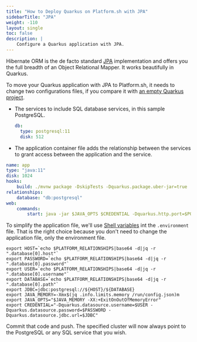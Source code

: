 ```yaml
---
title: "How to Deploy Quarkus on Platform.sh with JPA"
sidebarTitle: "JPA"
weight: -110
layout: single
toc: false
description: |
    Configure a Quarkus application with JPA.
---
```


Hibernate ORM is the de facto standard [JPA](https://jakarta.ee/specifications/persistence/) implementation and offers you the full breadth of an Object Relational Mapper. It works beautifully in Quarkus.

To move your Quarkus application with JPA to Platform.sh, it needs to change two configurations files, if you compare it with [an empty Quarkus project](_index.md).

* The services to include SQL database services, in this sample PostgreSQL.

  ```yaml
  db:
    type: postgresql:11
    disk: 512
  ```

* The application container file adds the relationship between the services to grant access between the application and the service.

```yaml
name: app
type: "java:11"
disk: 1024
hooks:
    build: ./mvnw package -DskipTests -Dquarkus.package.uber-jar=true
relationships:
    database: "db:postgresql"
web:
    commands:
        start: java -jar $JAVA_OPTS $CREDENTIAL -Dquarkus.http.port=$PORT target/file.jar
```

To simplify the application file, we'll use [Shell variables](https://docs.platform.sh/development/variables.html#shell-variables) int the  `.environment` file. That is the right choice because you don't need to change the application file, only the environment file.

```properties
export HOST=`echo $PLATFORM_RELATIONSHIPS|base64 -d|jq -r ".database[0].host"`
export PASSWORD=`echo $PLATFORM_RELATIONSHIPS|base64 -d|jq -r ".database[0].password"`
export USER=`echo $PLATFORM_RELATIONSHIPS|base64 -d|jq -r ".database[0].username"`
export DATABASE=`echo $PLATFORM_RELATIONSHIPS|base64 -d|jq -r ".database[0].path"`
export JDBC=jdbc:postgresql://${HOST}/${DATABASE}
export JAVA_MEMORY=-Xmx$(jq .info.limits.memory /run/config.json)m
export JAVA_OPTS="$JAVA_MEMORY -XX:+ExitOnOutOfMemoryError"
export CREDENTIAL="-Dquarkus.datasource.username=$USER -Dquarkus.datasource.password=$PASSWORD -Dquarkus.datasource.jdbc.url=$JDBC"
```

Commit that code and push. The specified cluster will now always point to the PostgreSQL or any SQL service that you wish.